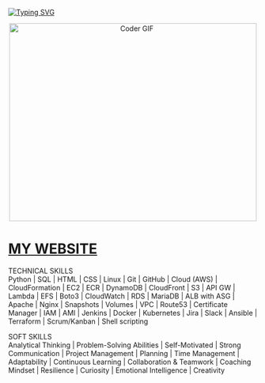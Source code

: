 [![Typing SVG](https://readme-typing-svg.herokuapp.com/?lines=Hi+guys+!+My+name+is+Samet;I'm+a+Devops+Cloud+Architect;Welcome+to+my+Github)](https://git.io/typing-svg)

<p align="center">

  <img src="https://media.giphy.com/media/SWoSkN6DxTszqIKEqv/giphy.gif" alt="Coder GIF" width="500" height="400">
  
</p>

# [MY WEBSITE](https://github.com/samethaz)



TECHNICAL SKILLS    
Python | SQL | HTML | CSS | Linux | Git | GitHub | Cloud (AWS) | CloudFormation | EC2 | ECR | DynamoDB 
| CloudFront | S3 | API GW | Lambda | EFS | Boto3 | CloudWatch | RDS | MariaDB | ALB with ASG | Apache 
|  Nginx  |  Snapshots  |  Volumes  |  VPC  |  Route53  |  Certificate  Manager  |  IAM  |  AMI  |  Jenkins  |  Docker  | 
Kubernetes | Jira | Slack | Ansible | Terraform | Scrum/Kanban | Shell scripting 

SOFT SKILLS  
Analytical Thinking | Problem-Solving Abilities | Self-Motivated | Strong Communication | Project 
Management | Planning | Time Management | Adaptability | Continuous Learning | Collaboration & Teamwork 
| Coaching Mindset | Resilience | Curiosity | Emotional Intelligence | Creativity

<!-- ## 📈 Statistics

<p align="left">
 <img src="https://komarev.com/ghpvc/?username=Mr-Mesut-OZTURK" alt="visitor counter" width="20%"/>
</p>

<p align="left">
 <img src="https://github-readme-stats.vercel.app/api?username=Mr-Mesut-OZTURK&theme=chartreuse-dark" alt="my github stats" width="49%"/>&nbsp;
 <img src="https://github-readme-streak-stats.herokuapp.com/?user=Mr-Mesut-OZTURK&theme=chartreuse-dark" alt="my commit status" width="49%" />
</p>
<p align="center">
 <img src="https://github-readme-stats.vercel.app/api/top-langs/?username=Mr-Mesut-OZTURK&theme=chartreuse-dark&layout=compact" alt="languages" width="50%">
</p> -->
